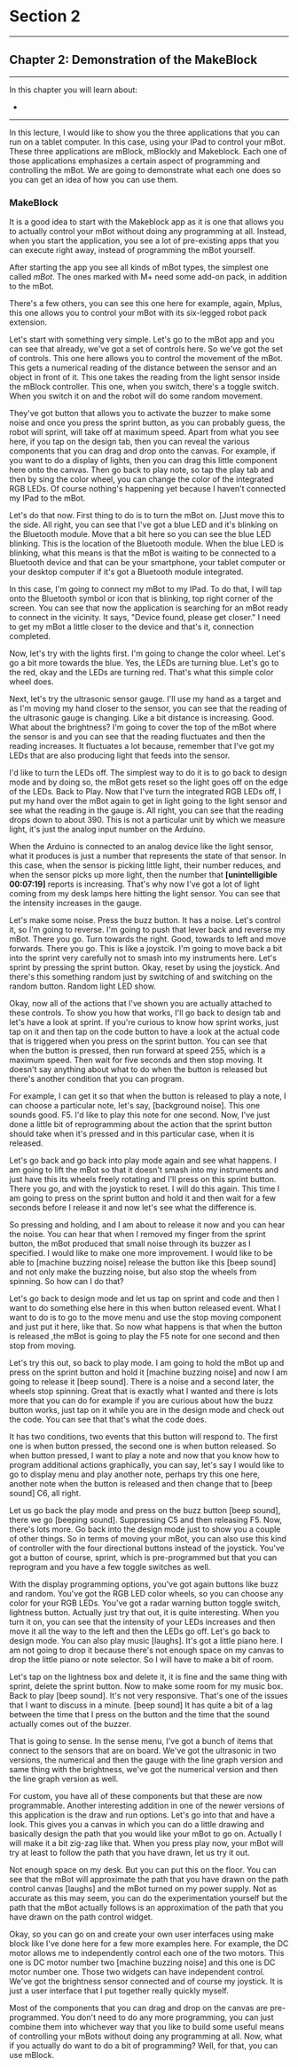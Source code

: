 # Section 2

---

## Chapter 2: Demonstration of the MakeBlock

---

In this chapter you will learn about:

* 
---

In this lecture, I would like to show you the three applications that you can run on a tablet computer. In this case, using your IPad to control your mBot. These three applications are mBlock, mBlockly and Makeblock. Each one of those applications emphasizes a certain aspect of programming and controlling the mBot. We are going to demonstrate what each one does so you can get an idea of how you can use them.

### MakeBlock

It is a good idea to start with the Makeblock app as it is one that allows you to actually control your mBot without doing any programming at all. Instead, when you start the application, you see a lot of pre-existing apps that you can execute right away, instead of programming the mBot yourself.

After starting the app you see all kinds of mBot types, the simplest one called _mBot_. The ones marked with M+ need some add-on pack, in addition to the mBot.

There's a few others, you can see this one here for example, again, Mplus, this one allows you to control your mBot with its six-legged robot pack extension.

Let's start with something very simple. Let's go to the mBot app and you can see that already, we've got a set of controls here. So we've got the set of controls. This one here allows you to control the movement of the mBot. This gets a numerical reading of the distance between the sensor and an object in front of it. This one takes the reading from the light sensor inside the mBlock controller. This one, when you switch, there's a toggle switch. When you switch it on and the robot will do some random movement.

They've got button that allows you to activate the buzzer to make some noise and once you press the sprint button, as you can probably guess, the robot will sprint, will take off at maximum speed. Apart from what you see here, if you tap on the design tab, then you can reveal the various components that you can drag and drop onto the canvas. For example, if you want to do a display of lights, then you can drag this little component here onto the canvas. Then go back to play note, so tap the play tab and then by sing the color wheel, you can change the color of the integrated RGB LEDs. Of course nothing's happening yet because I haven't connected my IPad to the mBot.

Let's do that now. First thing to do is to turn the mBot on. \[Just move this to the side. All right, you can see that I've got a blue LED and it's blinking on the Bluetooth module. Move that a bit here so you can see the blue LED blinking. This is the location of the Bluetooth module. When the blue LED is blinking, what this means is that the mBot is waiting to be connected to a Bluetooth device and that can be your smartphone, your tablet computer or your desktop computer if it's got a Bluetooth module integrated.

In this case, I'm going to connect my mBot to my IPad. To do that, I will tap onto the Bluetooth symbol or icon that is blinking, top right corner of the screen. You can see that now the application is searching for an mBot ready to connect in the vicinity. It says, "Device found, please get closer." I need to get my mBot a little closer to the device and that's it, connection completed.

Now, let's try with the lights first. I'm going to change the color wheel. Let's go a bit more towards the blue. Yes, the LEDs are turning blue. Let's go to the red, okay and the LEDs are turning red. That's what this simple color wheel does.

Next, let's try the ultrasonic sensor gauge. I'll use my hand as a target and as I'm moving my hand closer to the sensor, you can see that the reading of the ultrasonic gauge is changing. Like a bit distance is increasing. Good. What about the brightness? I'm going to cover the top of the mBot where the sensor is and you can see that the reading fluctuates and then the reading increases. It fluctuates a lot because, remember that I've got my LEDs that are also producing light that feeds into the sensor.

I'd like to turn the LEDs off. The simplest way to do it is to go back to design mode and by doing so, the mBot gets reset so the light goes off on the edge of the LEDs. Back to Play. Now that I've turn the integrated RGB LEDs off, I put my hand over the mBot again to get in light going to the light sensor and see what the reading in the gauge is. All right, you can see that the reading drops down to about 390. This is not a particular unit by which we measure light, it's just the analog input number on the Arduino.

When the Arduino is connected to an analog device like the light sensor, what it produces is just a number that represents the state of that sensor. In this case, when the sensor is picking little light, their number reduces, and when the sensor picks up more light, then the number that **\[unintelligible 00:07:19\]** reports is increasing. That's why now I've got a lot of light coming from my desk lamps here hitting the light sensor. You can see that the intensity increases in the gauge.

Let's make some noise. Press the buzz button. It has a noise. Let's control it, so I'm going to reverse. I'm going to push that lever back and reverse my mBot. There you go. Turn towards the right. Good, towards to left and move forwards. There you go. This is like a joystcik. I'm going to move back a bit into the sprint very carefully not to smash into my instruments here. Let's sprint by pressing the sprint button. Okay, reset by using the joystick. And there's this something random just by switching of and switching on the random button. Random light LED show.

Okay, now all of the actions that I've shown you are actually attached to these controls. To show you how that works, I'll go back to design tab and let's have a look at sprint. If you're curious to know how sprint works, just tap on it and then tap on the code button to have a look at the actual code that is triggered when you press on the sprint button. You can see that when the button is pressed, then run forward at speed 255, which is a maximum speed. Then wait for five seconds and then stop moving. It doesn't say anything about what to do when the button is released but there's another condition that you can program.

For example, I can get it so that when the button is released to play a note, I can choose a particular note, let's say, \[background noise\]. This one sounds good. F5. I'd like to play this note for one second. Now, I've just done a little bit of reprogramming about the action that the sprint button should take when it's pressed and in this particular case, when it is released.

Let's go back and go back into play mode again and see what happens. I am going to lift the mBot so that it doesn't smash into my instruments and just have this its wheels freely rotating and I'll press on this sprint button. There you go, and with the joystick to reset. I will do this again. This time I am going to press on the sprint button and hold it and then wait for a few seconds before I release it and now let's see what the difference is.

So pressing and holding, and I am about to release it now and you can hear the noise. You can hear that when I removed my finger from the sprint button, the mBot produced that small noise through its buzzer as I specified. I would like to make one more improvement. I would like to be able to \[machine buzzing noise\] release the button like this \[beep sound\] and not only make the buzzing noise, but also stop the wheels from spinning. So how can I do that?

Let's go back to design mode and let us tap on sprint and code and then I want to do something else here in this when button released event. What I want to do is to go to the move menu and use the stop moving component and just put it here, like that. So now what happens is that when the button is released ,the mBot is going to play the F5 note for one second and then stop from moving.

Let's try this out, so back to play mode. I am going to hold the mBot up and press on the sprint button and hold it \[machine buzzing noise\] and now I am going to release it \[beep sound\]. There is a noise and a second later, the wheels stop spinning. Great that is exactly what I wanted and there is lots more that you can do for example if you are curious about how the buzz button works, just tap on it while you are in the design mode and check out the code. You can see that that's what the code does.

It has two conditions, two events that this button will respond to. The first one is when button pressed, the second one is when button released. So when button pressed, I want to play a note and now that you know how to program additional actions graphically, you can say, let's say I would like to go to display menu and play another note, perhaps try this one here, another note when the button is released and then change that to \[beep sound\] C6, all right.

Let us go back the play mode and press on the buzz button \[beep sound\], there we go \[beeping sound\]. Suppressing C5 and then releasing F5. Now, there's lots more. Go back into the design mode just to show you a couple of other things. So in terms of moving your mBot, you can also use this kind of controller with the four directional buttons instead of the joystick. You've got a button of course, sprint, which is pre-programmed but that you can reprogram and you have a few toggle switches as well.

With the display programming options, you've got again buttons like buzz and random. You've got the RGB LED color wheels, so you can choose any color for your RGB LEDs. You've got a radar warning button toggle switch, lightness button. Actually just try that out, it is quite interesting. When you turn it on, you can see that the intensity of your LEDs increases and then move it all the way to the left and then the LEDs go off. Let's go back to design mode. You can also play music \[laughs\]. It's got a little piano here. I am not going to drop it because there's not enough space on my canvas to drop the little piano or note selector. So I will have to make a bit of room.

Let's tap on the lightness box and delete it, it is fine and the same thing with sprint, delete the sprint button. Now to make some room for my music box. Back to play \[beep sound\]. It's not very responsive. That's one of the issues that I want to discuss in a minute. \[beep sound\] It has quite a bit of a lag between the time that I press on the button and the time that the sound actually comes out of the buzzer.

That is going to sense. In the sense menu, I've got a bunch of items that connect to the sensors that are on board. We've got the ultrasonic in two versions, the numerical and then the gauge with the line graph version and same thing with the brightness, we've got the numerical version and then the line graph version as well.

For custom, you have all of these components but that these are now programmable. Another interesting addition in one of the newer versions of this application is the draw and run options. Let's go into that and have a look. This gives you a canvas in which you can do a little drawing and basically design the path that you would like your mBot to go on. Actually I will make it a bit zig-zag like that. When you press play now, your mBot will try at least to follow the path that you have drawn, let us try it out.

Not enough space on my desk. But you can put this on the floor. You can see that the mBot will approximate the path that you have drawn on the path control canvas \[laughs\] and the mBot turned on my power supply. Not as accurate as this may seem, you can do the experimentation yourself but the path that the mBot actually follows is an approximation of the path that you have drawn on the path control widget.

Okay, so you can go on and create your own user interfaces using make block like I've done here for a few more examples here. For example, the DC motor allows me to independently control each one of the two motors. This one is DC motor number two \[machine buzzing noise\] and this one is DC motor number one. Those two widgets can have independent control. We've got the brightness sensor connected and of course my joystick. It is just a user interface that I put together really quickly myself.

Most of the components that you can drag and drop on the canvas are pre-programmed. You don't need to do any more programming, you can just combine them into whichever way that you like to build some useful means of controlling your mBots without doing any programming at all. Now, what if you actually do want to do a bit of programming? Well, for that, you can use mBlock.

